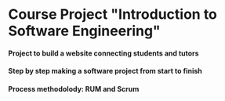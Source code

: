 # Course Project "Introduction to Software Engineering"
#### Project to build a website connecting students and tutors
#### Step by step making a software project from start to finish
#### Process methodolody: RUM and Scrum
